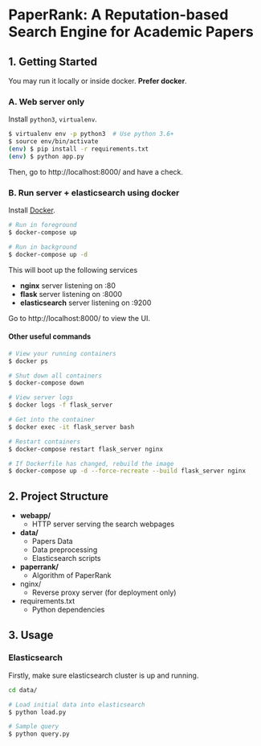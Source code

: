 # PaperRank: A Reputation-based Search Engine for Academic Papers

## 1. Getting Started

You may run it locally or inside docker. **Prefer docker**.

### A. Web server only

Install `python3`, `virtualenv`.

```bash
$ virtualenv env -p python3  # Use python 3.6+
$ source env/bin/activate
(env) $ pip install -r requirements.txt
(env) $ python app.py
```

Then, go to http://localhost:8000/ and have a check.

### B. Run server + elasticsearch using docker

Install [Docker](https://www.docker.com/get-started).

```bash
# Run in foreground
$ docker-compose up

# Run in background
$ docker-compose up -d
```

This will boot up the following services

- **nginx** server listening on :80
- **flask** server listening on :8000
- **elasticsearch** server listening on :9200

Go to http://localhost:8000/ to view the UI.

#### Other useful commands

```bash
# View your running containers
$ docker ps

# Shut down all containers
$ docker-compose down

# View server logs
$ docker logs -f flask_server

# Get into the container
$ docker exec -it flask_server bash

# Restart containers
$ docker-compose restart flask_server nginx

# If Dockerfile has changed, rebuild the image
$ docker-compose up -d --force-recreate --build flask_server nginx
```

## 2. Project Structure

- **webapp/**
  - HTTP server serving the search webpages
- **data/**
  - Papers Data
  - Data preprocessing
  - Elasticsearch scripts
- **paperrank/**
  - Algorithm of PaperRank
- nginx/
  - Reverse proxy server (for deployment only)
- requirements.txt
  - Python dependencies

## 3. Usage

### Elasticsearch

Firstly, make sure elasticsearch cluster is up and running.

```bash
cd data/

# Load initial data into elasticsearch
$ python load.py

# Sample query
$ python query.py
```
